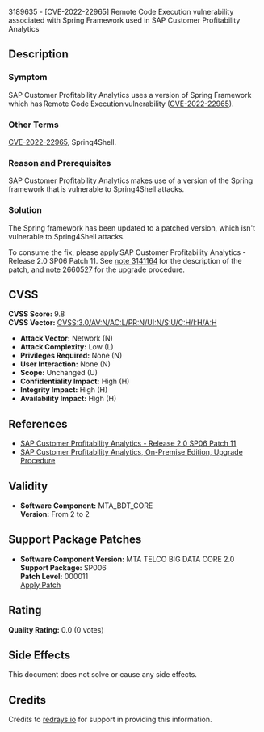 3189635 - [CVE-2022-22965] Remote Code Execution vulnerability associated with Spring Framework used in SAP Customer Profitability Analytics

## Description

### Symptom

SAP Customer Profitability Analytics uses a version of Spring Framework which has Remote Code Execution vulnerability ([CVE-2022-22965](https://cve.mitre.org/cgi-bin/cvename.cgi?name=CVE-2022-22965)).

### Other Terms

[CVE-2022-22965](https://cve.mitre.org/cgi-bin/cvename.cgi?name=CVE-2022-22965), Spring4Shell.

### Reason and Prerequisites

SAP Customer Profitability Analytics makes use of a version of the Spring framework that is vulnerable to Spring4Shell attacks.

### Solution

The Spring framework has been updated to a patched version, which isn't vulnerable to Spring4Shell attacks.

To consume the fix, please apply SAP Customer Profitability Analytics - Release 2.0 SP06 Patch 11. See [note 3141164](https://me.sap.com/notes/3141164) for the description of the patch, and [note 2660527](https://me.sap.com/notes/2660527) for the upgrade procedure.

## CVSS

**CVSS Score:** 9.8  
**CVSS Vector:** [CVSS:3.0/AV:N/AC:L/PR:N/UI:N/S:U/C:H/I:H/A:H](https://www.first.org/cvss/calculator/3.0#CVSS:3.0/AV:N/AC:L/PR:N/UI:N/S:U/C:H/I:H/A:H)

- **Attack Vector:** Network (N)
- **Attack Complexity:** Low (L)
- **Privileges Required:** None (N)
- **User Interaction:** None (N)
- **Scope:** Unchanged (U)
- **Confidentiality Impact:** High (H)
- **Integrity Impact:** High (H)
- **Availability Impact:** High (H)

## References

- [SAP Customer Profitability Analytics - Release 2.0 SP06 Patch 11](https://me.sap.com/notes/3141164)
- [SAP Customer Profitability Analytics, On-Premise Edition, Upgrade Procedure](https://me.sap.com/notes/2660527)

## Validity

- **Software Component:** MTA_BDT_CORE  
  **Version:** From 2 to 2

## Support Package Patches

- **Software Component Version:** MTA TELCO BIG DATA CORE 2.0  
  **Support Package:** SP006  
  **Patch Level:** 000011  
  [Apply Patch](https://me.sap.com/sap/support/swdc/notes?cvnr=73555000100200008094&support_package=SP006&patch_level=000011)

## Rating

**Quality Rating:** 0.0 (0 votes)

## Side Effects

This document does not solve or cause any side effects.

## Credits

Credits to [redrays.io](https://redrays.io) for support in providing this information.